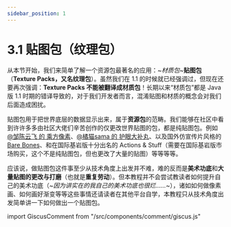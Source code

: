 ```yaml
---
sidebar_position: 1
---
```


# 3.1 贴图包（纹理包）

从本节开始，我们来简单了解一个资源包最著名的应用：~*材质包*~**贴图包**（**Texture Packs，又名纹理包**）。虽然我们在 1.1 的时候就已经强调过，但现在还要再次强调：**Texture Packs 不能被翻译成材质包**！长期以来“材质包”都是 Java 版 1.1 时期的错译导致的，对于我们开发者而言，混淆贴图和材质的概念会对我们后面造成困扰。

贴图包用于把世界底层的数据显示出来，属于**资源包**的范畴。我们能够在社区中看到许许多多由社区大佬们辛苦创作的仅更改世界贴图的包，都是纯贴图包。例如 [@邹陈云飞 的 乘方像素](https://afdian.com/album/b29341da53a111edb8df52540025c377)、[@橘猫sama 的 护眼大补丸](https://www.bilibili.com/video/BV14Eu4ztEEU)、以及国外仿宣传片风格的[Bare Bones](https://mcpedl.com/bare-bones-be/)、和在国际基岩版十分出名的 Actions & Stuff（需要在国际基岩版市场购买，这个不是纯贴图包，但也更改了大量的贴图）等等等等。

应该说，做贴图包这件事至少从技术角度上出发并不难，难的反而是**美术功底**和**大量贴图的更改与打磨**（也就是**重复劳动**）。但本教程并不会尝试教读者如何提升自己的美术功底（~*因为讲实在的我自己的美术功底也很烂……*~），诸如如何做像素画、如何画好渐变等等这些事情还请读者在其他平台自学，本教程只从技术角度出发简单讲一下如何做出一个贴图包。

import GiscusComment from "/src/components/comment/giscus.js"

<GiscusComment/>
